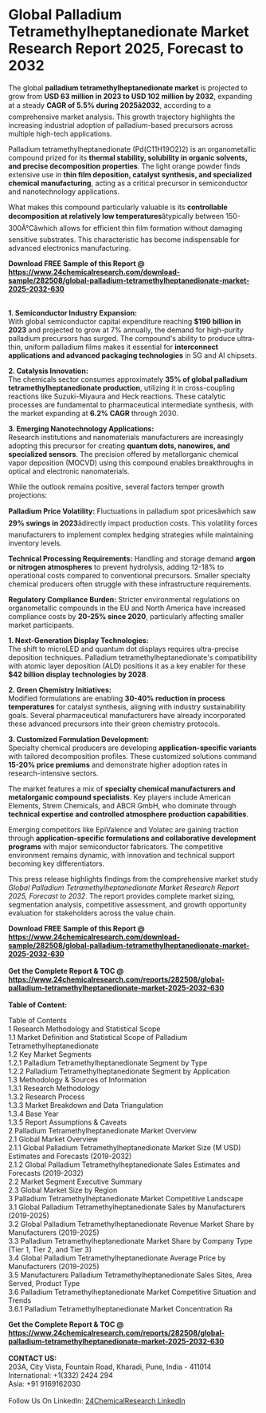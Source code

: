 <h1>Global Palladium Tetramethylheptanedionate Market Research Report 2025, Forecast to 2032</h1><p>The global <strong>palladium tetramethylheptanedionate market</strong> is projected to grow from <strong>USD 63 million in 2023 to USD 102 million by 2032</strong>, expanding at a steady <strong>CAGR of 5.5% during 2025â2032</strong>, according to a comprehensive market analysis. This growth trajectory highlights the increasing industrial adoption of palladium-based precursors across multiple high-tech applications.</p><p>Palladium tetramethylheptanedionate (Pd(C11H19O2)2) is an organometallic compound prized for its <strong>thermal stability, solubility in organic solvents, and precise decomposition properties</strong>. The light orange powder finds extensive use in <strong>thin film deposition, catalyst synthesis, and specialized chemical manufacturing</strong>, acting as a critical precursor in semiconductor and nanotechnology applications.</p><p>What makes this compound particularly valuable is its <strong>controllable decomposition at relatively low temperatures</strong>âtypically between 150-300Â°Câwhich allows for efficient thin film formation without damaging sensitive substrates. This characteristic has become indispensable for advanced electronics manufacturing.</p><div><b>Download FREE Sample of this Report @ 
            <a href="https://www.24chemicalresearch.com/download-sample/282508/global-palladium-tetramethylheptanedionate-market-2025-2032-630">
            https://www.24chemicalresearch.com/download-sample/282508/global-palladium-tetramethylheptanedionate-market-2025-2032-630</a></b></div><br><p><strong>1. Semiconductor Industry Expansion:</strong><br>
With global semiconductor capital expenditure reaching <strong>$190 billion in 2023</strong> and projected to grow at 7% annually, the demand for high-purity palladium precursors has surged. The compound's ability to produce ultra-thin, uniform palladium films makes it essential for <strong>interconnect applications and advanced packaging technologies</strong> in 5G and AI chipsets.</p><p><strong>2. Catalysis Innovation:</strong><br>
The chemicals sector consumes approximately <strong>35% of global palladium tetramethylheptanedionate production</strong>, utilizing it in cross-coupling reactions like Suzuki-Miyaura and Heck reactions. These catalytic processes are fundamental to pharmaceutical intermediate synthesis, with the market expanding at <strong>6.2% CAGR</strong> through 2030.</p><p><strong>3. Emerging Nanotechnology Applications:</strong><br>
Research institutions and nanomaterials manufacturers are increasingly adopting this precursor for creating <strong>quantum dots, nanowires, and specialized sensors</strong>. The precision offered by metallorganic chemical vapor deposition (MOCVD) using this compound enables breakthroughs in optical and electronic nanomaterials.</p><p>While the outlook remains positive, several factors temper growth projections:</p><p><strong>Palladium Price Volatility:</strong> Fluctuations in palladium spot pricesâwhich saw <strong>29% swings in 2023</strong>âdirectly impact production costs. This volatility forces manufacturers to implement complex hedging strategies while maintaining inventory levels.</p><p><strong>Technical Processing Requirements:</strong> Handling and storage demand <strong>argon or nitrogen atmospheres</strong> to prevent hydrolysis, adding 12-18% to operational costs compared to conventional precursors. Smaller specialty chemical producers often struggle with these infrastructure requirements.</p><p><strong>Regulatory Compliance Burden:</strong> Stricter environmental regulations on organometallic compounds in the EU and North America have increased compliance costs by <strong>20-25% since 2020</strong>, particularly affecting smaller market participants.</p><p><strong>1. Next-Generation Display Technologies:</strong><br>
The shift to microLED and quantum dot displays requires ultra-precise deposition techniques. Palladium tetramethylheptanedionate's compatibility with atomic layer deposition (ALD) positions it as a key enabler for these <strong>$42 billion display technologies by 2028</strong>.</p><p><strong>2. Green Chemistry Initiatives:</strong><br>
Modified formulations are enabling <strong>30-40% reduction in process temperatures</strong> for catalyst synthesis, aligning with industry sustainability goals. Several pharmaceutical manufacturers have already incorporated these advanced precursors into their green chemistry protocols.</p><p><strong>3. Customized Formulation Development:</strong><br>
Specialty chemical producers are developing <strong>application-specific variants</strong> with tailored decomposition profiles. These customized solutions command <strong>15-20% price premiums</strong> and demonstrate higher adoption rates in research-intensive sectors.</p><p>The market features a mix of <strong>specialty chemical manufacturers and metalorganic compound specialists</strong>. Key players include American Elements, Strem Chemicals, and ABCR GmbH, who dominate through <strong>technical expertise and controlled atmosphere production capabilities</strong>.</p><p>Emerging competitors like EpiValence and Volatec are gaining traction through <strong>application-specific formulations and collaborative development programs</strong> with major semiconductor fabricators. The competitive environment remains dynamic, with innovation and technical support becoming key differentiators.</p><p>This press release highlights findings from the comprehensive market study <em>Global Palladium Tetramethylheptanedionate Market Research Report 2025, Forecast to 2032</em>. The report provides complete market sizing, segmentation analysis, competitive assessment, and growth opportunity evaluation for stakeholders across the value chain.</p><div><b>Download FREE Sample of this Report @ 
            <a href="https://www.24chemicalresearch.com/download-sample/282508/global-palladium-tetramethylheptanedionate-market-2025-2032-630">
            https://www.24chemicalresearch.com/download-sample/282508/global-palladium-tetramethylheptanedionate-market-2025-2032-630</a></b></div><br><div><b>Get the Complete Report & TOC @ 
            <a href="https://www.24chemicalresearch.com/reports/282508/global-palladium-tetramethylheptanedionate-market-2025-2032-630">
            https://www.24chemicalresearch.com/reports/282508/global-palladium-tetramethylheptanedionate-market-2025-2032-630</a></b></div><br>
            <b>Table of Content:</b><p>Table of Contents<br />
1 Research Methodology and Statistical Scope<br />
1.1 Market Definition and Statistical Scope of Palladium Tetramethylheptanedionate<br />
1.2 Key Market Segments<br />
1.2.1 Palladium Tetramethylheptanedionate Segment by Type<br />
1.2.2 Palladium Tetramethylheptanedionate Segment by Application<br />
1.3 Methodology & Sources of Information<br />
1.3.1 Research Methodology<br />
1.3.2 Research Process<br />
1.3.3 Market Breakdown and Data Triangulation<br />
1.3.4 Base Year<br />
1.3.5 Report Assumptions & Caveats<br />
2 Palladium Tetramethylheptanedionate Market Overview<br />
2.1 Global Market Overview<br />
2.1.1 Global Palladium Tetramethylheptanedionate Market Size (M USD) Estimates and Forecasts (2019-2032)<br />
2.1.2 Global Palladium Tetramethylheptanedionate Sales Estimates and Forecasts (2019-2032)<br />
2.2 Market Segment Executive Summary<br />
2.3 Global Market Size by Region<br />
3 Palladium Tetramethylheptanedionate Market Competitive Landscape<br />
3.1 Global Palladium Tetramethylheptanedionate Sales by Manufacturers (2019-2025)<br />
3.2 Global Palladium Tetramethylheptanedionate Revenue Market Share by Manufacturers (2019-2025)<br />
3.3 Palladium Tetramethylheptanedionate Market Share by Company Type (Tier 1, Tier 2, and Tier 3)<br />
3.4 Global Palladium Tetramethylheptanedionate Average Price by Manufacturers (2019-2025)<br />
3.5 Manufacturers Palladium Tetramethylheptanedionate Sales Sites, Area Served, Product Type<br />
3.6 Palladium Tetramethylheptanedionate Market Competitive Situation and Trends<br />
3.6.1 Palladium Tetramethylheptanedionate Market Concentration Ra</p><div><b>Get the Complete Report & TOC @ 
            <a href="https://www.24chemicalresearch.com/reports/282508/global-palladium-tetramethylheptanedionate-market-2025-2032-630">
            https://www.24chemicalresearch.com/reports/282508/global-palladium-tetramethylheptanedionate-market-2025-2032-630</a></b></div><br><b>CONTACT US:</b><br>
            203A, City Vista, Fountain Road, Kharadi, Pune, India - 411014<br>
            International: +1(332) 2424 294<br>
            Asia: +91 9169162030 <br><br>
            Follow Us On LinkedIn: <a href="https://www.linkedin.com/company/24chemicalresearch/">24ChemicalResearch LinkedIn</a>